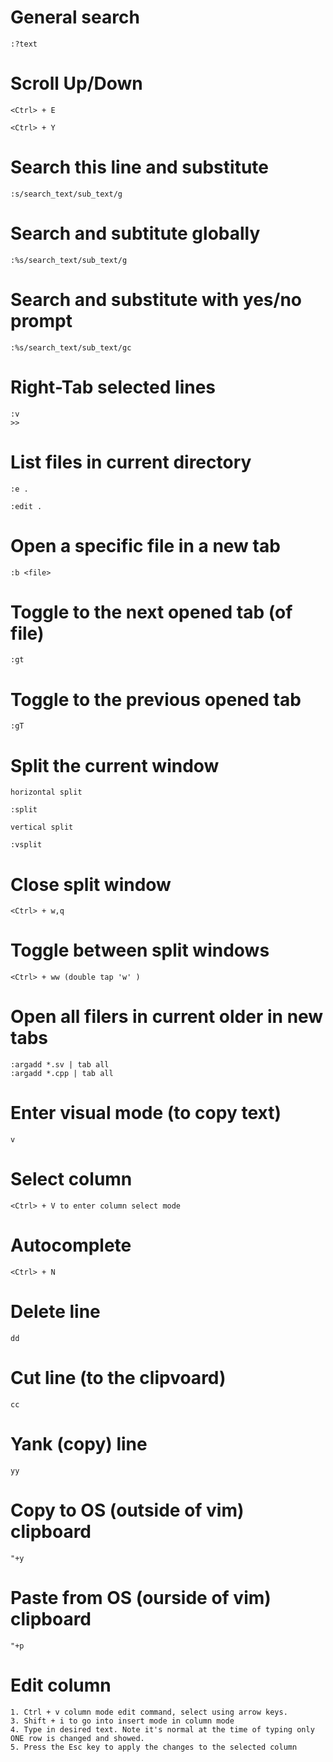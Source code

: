 # General search
	
	:?text

# Scroll Up/Down

	<Ctrl> + E

	<Ctrl> + Y

# Search this line and substitute
	
	:s/search_text/sub_text/g

# Search and subtitute globally
	
	:%s/search_text/sub_text/g

# Search and substitute with yes/no prompt
	
	:%s/search_text/sub_text/gc

# Right-Tab selected lines
	
	:v 
	>>

# List files in current directory

	:e .

	:edit .

# Open a specific file in a new tab

	:b <file>

# Toggle to the next opened tab (of file)

	:gt

# Toggle to the previous opened tab

	:gT

# Split the current window

	horizontal split
	
	:split 

	vertical split

	:vsplit

# Close split window

	<Ctrl> + w,q

# Toggle between split windows 

	<Ctrl> + ww (double tap 'w' )
	
# Open all filers in current older in new tabs
	
	:argadd *.sv | tab all
	:argadd *.cpp | tab all

# Enter visual mode (to copy text)
	
	v

# Select column
	
	<Ctrl> + V to enter column select mode

# Autocomplete
	
	<Ctrl> + N 

# Delete line
	
	dd

# Cut line (to the clipvoard)

	cc

# Yank (copy) line

	yy 

# Copy to OS (outside of vim) clipboard

	"+y

# Paste from OS (ourside of vim) clipboard 

	"+p

# Edit column 

    1. Ctrl + v column mode edit command, select using arrow keys.
    3. Shift + i to go into insert mode in column mode
    4. Type in desired text. Note it's normal at the time of typing only ONE row is changed and showed.
    5. Press the Esc key to apply the changes to the selected column

